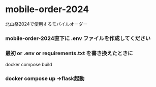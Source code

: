 # mobile-order-2024
北山祭2024で使用するモバイルオーダー

### mobile-order-2024直下に .env ファイルを作成してください
### 最初 or .env or requirements.txt を書き換えたときに
docker compose build

### docker compose up ->flask起動
